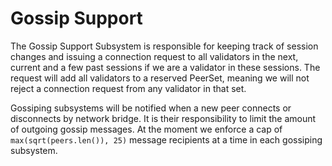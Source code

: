 # Gossip Support

The Gossip Support Subsystem is responsible for keeping track of session changes
and issuing a connection request to all validators in the next, current and a few past sessions
if we are a validator in these sessions.
The request will add all validators to a reserved PeerSet, meaning we will not reject a connection request
from any validator in that set.

Gossiping subsystems will be notified when a new peer connects or disconnects by network bridge.
It is their responsibility to limit the amount of outgoing gossip messages.
At the moment we enforce a cap of `max(sqrt(peers.len()), 25)` message recipients at a time in each gossiping subsystem.
